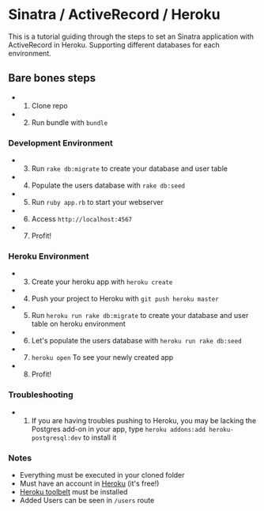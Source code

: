# Sinatra / ActiveRecord / Heroku

This is a tutorial guiding through the steps to set an Sinatra application with ActiveRecord in Heroku. Supporting different databases for each environment.

## Bare bones steps
* 1. Clone repo
* 2. Run bundle with `bundle`

### Development Environment
* 3. Run `rake db:migrate` to create your database and user table
* 4. Populate the users database with `rake db:seed`
* 5. Run `ruby app.rb` to start your webserver
* 6. Access `http://localhost:4567`
* 7. Profit!

### Heroku Environment
* 3. Create your heroku app with `heroku create`
* 4. Push your project to Heroku with `git push heroku master`
* 5. Run `heroku run rake db:migrate` to create your database and user table on heroku
environment
* 6. Let's populate the users database with `heroku run rake db:seed`
* 7. `heroku open` To see your newly created app
* 8. Profit!

### Troubleshooting
* 1. If you are having troubles pushing to Heroku, you may be lacking the Postgres add-on in your app, type `heroku addons:add heroku-postgresql:dev` to install it

### Notes
* Everything must be executed in your cloned folder
* Must have an account in [Heroku](http://heroku.com) (it's free!)
* [Heroku toolbelt](https://toolbelt.heroku.com/) must be installed
* Added Users can be seen in `/users` route